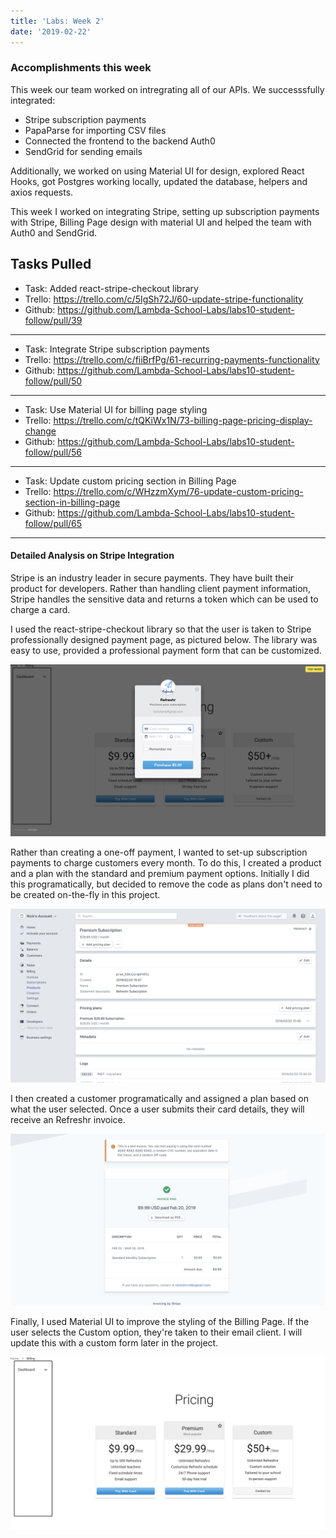 ```yaml
---
title: 'Labs: Week 2'
date: '2019-02-22'
---
```


### Accomplishments this week

This week our team worked on intregrating all of our APIs. We successsfully integrated:

- Stripe subscription payments
- PapaParse for importing CSV files
- Connected the frontend to the backend Auth0
- SendGrid for sending emails

Additionally, we worked on using Material UI for design, explored React Hooks, got Postgres working locally, updated the database, helpers and axios requests.

This week I worked on integrating Stripe, setting up subscription payments with Stripe, Billing Page design with material UI and helped the team with Auth0 and SendGrid.

## Tasks Pulled

- Task: Added react-stripe-checkout library
- Trello: https://trello.com/c/5IgSh72J/60-update-stripe-functionality
- Github: https://github.com/Lambda-School-Labs/labs10-student-follow/pull/39

---

- Task: Integrate Stripe subscription payments
- Trello: https://trello.com/c/fiiBrfPg/61-recurring-payments-functionality
- Github: https://github.com/Lambda-School-Labs/labs10-student-follow/pull/50

---

- Task: Use Material UI for billing page styling
- Trello: https://trello.com/c/tQKiWx1N/73-billing-page-pricing-display-change
- Github: https://github.com/Lambda-School-Labs/labs10-student-follow/pull/56

---

- Task: Update custom pricing section in Billing Page
- Trello: https://trello.com/c/WHzzmXym/76-update-custom-pricing-section-in-billing-page
- Github: https://github.com/Lambda-School-Labs/labs10-student-follow/pull/65

---

#### Detailed Analysis on Stripe Integration

Stripe is an industry leader in secure payments. They have built their product for developers. Rather than handling client payment information, Stripe handles the sensitive data and returns a token which can be used to charge a card.

I used the react-stripe-checkout library so that the user is taken to Stripe professionally designed payment page, as pictured below.
The library was easy to use, provided a professional payment form that can be customized.

![react-stripe-checkout](Checkout.png)

Rather than creating a one-off payment, I wanted to set-up subscription payments to charge customers every month.
To do this, I created a product and a plan with the standard and premium payment options. Initially I did this programatically, but decided to remove the code as plans don't need to be created on-the-fly in this project.

![Plan](Plan.png)

I then created a customer programatically and assigned a plan based on what the user selected. Once a user submits their card details, they will receive an Refreshr invoice.

![Invoice](Invoice.png)

Finally, I used Material UI to improve the styling of the Billing Page. If the user selects the Custom option, they're taken to their email client. I will update this with a custom form later in the project.

![Design](Pricing.png)
